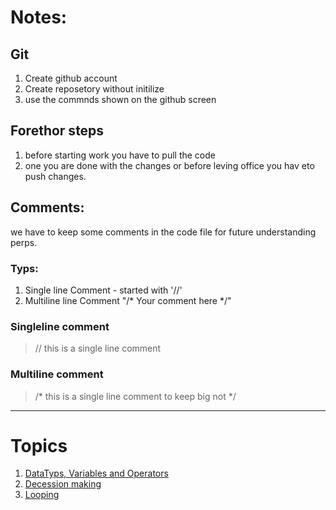 # Notes:

## Git
1. Create github account
1. Create reposetory without initilize 
2. use the commnds shown on the github screen

## Forethor steps
 1. before starting work you have to pull the code
 1. one you are done with the changes or before leving office you hav eto push changes.


## Comments:
we have to keep some comments in the code file for future understanding perps.
### Typs:
1. Single line Comment - started with '//'
1. Multiline line Comment "/* Your comment here */"

### Singleline comment
> // this is a single line comment

### Multiline comment
> /* 
> this is a single line comment 
> to keep big not
> */

---
# Topics
1. [DataTyps, Variables and Operators](Topic-1.md)
1. [Decession making](Topic-2.md)
1. [Looping](Topic-3.md)

